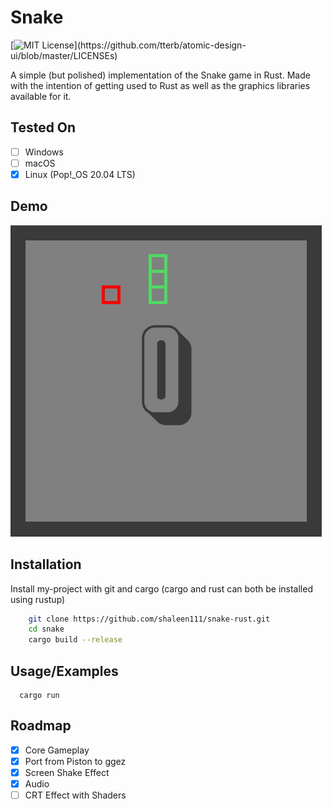 # Snake

[![MIT License](https://img.shields.io/apm/l/atomic-design-ui.svg?)](https://github.com/tterb/atomic-design-ui/blob/master/LICENSEs)


A simple (but polished) implementation of the Snake game in Rust.
Made with the intention of getting used to Rust as well as the graphics libraries available for it.

## Tested On

- [ ]  Windows
- [ ]  macOS
- [x]  Linux (Pop!_OS 20.04 LTS)

## Demo

![Game Demo](demo/demo.gif)

## Installation

Install my-project with git and cargo (cargo and rust can both be installed using rustup)
```bash
    git clone https://github.com/shaleen111/snake-rust.git
    cd snake
    cargo build --release
```
## Usage/Examples

```
  cargo run
```
## Roadmap

- [x]  Core Gameplay
- [x]  Port from Piston to ggez
- [x]  Screen Shake Effect
- [x]  Audio
- [ ]  CRT Effect with Shaders
